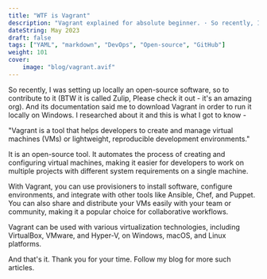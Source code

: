 ```yaml
---
title: "WTF is Vagrant"
description: "Vagrant explained for absolute beginner. · So recently, I was setting up locally an open-source software, so to contribute to it (BTW it is called Zulip,..."
dateString: May 2023
draft: false
tags: ["YAML", "markdown", "DevOps", "Open-source", "GitHub"]
weight: 101
cover:
    image: "blog/vagrant.avif"
---
```


So recently, I was setting up locally an open-source software, so to contribute to it (BTW it is called Zulip, Please check it out - it's an amazing org). And its documentation said me to download Vagrant in order to run it locally on Windows. I researched about it and this is what I got to know -

"Vagrant is a tool that helps developers to create and manage virtual machines (VMs) or lightweight, reproducible development environments."



It is an open-source tool. It automates the process of creating and configuring virtual machines, making it easier for developers to work on multiple projects with different system requirements on a single machine.

With Vagrant, you can use provisioners to install software, configure environments, and integrate with other tools like Ansible, Chef, and Puppet. You can also share and distribute your VMs easily with your team or community, making it a popular choice for collaborative workflows.

Vagrant can be used with various virtualization technologies, including VirtualBox, VMware, and Hyper-V, on Windows, macOS, and Linux platforms.

And that's it. Thank you for your time. Follow my blog for more such articles.